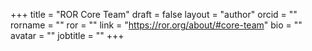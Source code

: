 +++ 
title = "ROR Core Team" 
draft = false
layout = "author"
orcid =  ""
rorname = ""
ror = ""
link = "https://ror.org/about/#core-team"
bio = ""
avatar = ""
jobtitle = ""
+++ 